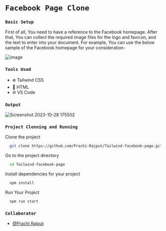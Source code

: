 # `Facebook Page Clone`

### `Basic Setup`

First of all, You need to have a reference to the Facebook homepage. After that, You can collect the required image files for the logo and favicon, and the text to enter into your document. For example, You can use the below sample of the Facebook homepage for your consideration-

![image](https://github.com/Prachi-Rajput/Tailwind-facebook-page/assets/113363553/97a6f1d1-3f8c-4be6-8450-2484dc24a779)


### `Tools Used`

  - ❄️ Tailwind CSS
  -  🌱 HTML
  -  🌐 VS Code
  

### `Output`

![Screenshot 2023-10-28 175502](https://github.com/Prachi-Rajput/Tailwind-facebook-page/assets/113363553/9e481b1f-314f-44d2-bc31-9602d3350917)

### `Project Clonning and Running`

Clone the project

```bash
  git clone https://github.com/Prachi-Rajput/Tailwind-facebook-page.git
```

Go to the project directory

```bash
  cd Tailwind-facebook-page
```
Install dependencies for your project

```bash
  npm install
```

Run Your Project

```bash
  npm run start
```
### `Collaborator`
- [@Prachi Rajput](https://github.com/Prachi-Rajput)

